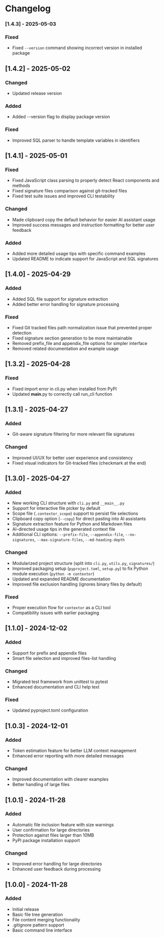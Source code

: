 # Changelog

### [1.4.3] - 2025-05-03

### Fixed
- Fixed `--version` command showing incorrect version in installed package

## [1.4.2] - 2025-05-02

### Changed

- Updated release version

### Added
- Added --version flag to display package version

### Fixed
- Improved SQL parser to handle template variables in identifiers

## [1.4.1] - 2025-05-01

### Fixed

- Fixed JavaScript class parsing to properly detect React components and methods
- Fixed signature files comparison against git-tracked files
- Fixed test suite issues and improved CLI testability

### Changed

- Made clipboard copy the default behavior for easier AI assistant usage
- Improved success messages and instruction formatting for better user feedback

### Added

- Added more detailed usage tips with specific command examples
- Updated README to indicate support for JavaScript and SQL signatures

## [1.4.0] - 2025-04-29

### Added

- Added SQL file support for signature extraction
- Added better error handling for signature processing

### Fixed

- Fixed Git tracked files path normalization issue that prevented proper detection
- Fixed signature section generation to be more maintainable
- Removed prefix_file and appendix_file options for simpler interface
- Removed related documentation and example usage

## [1.3.2] - 2025-04-28

### Fixed

- Fixed import error in cli.py when installed from PyPI
- Updated __main__.py to correctly call run_cli function

## [1.3.1] - 2025-04-27

### Added

- Git-aware signature filtering for more relevant file signatures

### Changed

- Improved UI/UX for better user experience and consistency
- Fixed visual indicators for Git-tracked files (checkmark at the end)

## [1.3.0] - 2025-04-27

### Added

- New working CLI structure with `cli.py` and `__main__.py`
- Support for interactive file picker by default
- Scope file (`.contextor_scope`) support to persist file selections
- Clipboard copy option (`--copy`) for direct pasting into AI assistants
- Signature extraction feature for Python and Markdown files
- AI-directed usage tips in the generated context file
- Additional CLI options: `--prefix-file`, `--appendix-file`, `--no-signatures`, `--max-signature-files`, `--md-heading-depth`

### Changed

- Modularized project structure (split into `cli.py`, `utils.py`, `signatures/`)
- Improved packaging setup (`pyproject.toml`, `setup.py`) to fix Python module execution (`python -m contextor`)
- Updated and expanded README documentation
- Improved file exclusion handling (ignores binary files by default)

### Fixed

- Proper execution flow for `contextor` as a CLI tool
- Compatibility issues with earlier packaging

## [1.1.0] - 2024-12-02
### Added
- Support for prefix and appendix files
- Smart file selection and improved files-list handling

### Changed
- Migrated test framework from unittest to pytest
- Enhanced documentation and CLI help text

### Fixed
- Updated pyproject.toml configuration

## [1.0.3] - 2024-12-01

### Added
- Token estimation feature for better LLM context management
- Enhanced error reporting with more detailed messages

### Changed
- Improved documentation with clearer examples
- Better handling of large files

## [1.0.1] - 2024-11-28

### Added
- Automatic file inclusion feature with size warnings
- User confirmation for large directories
- Protection against files larger than 10MB
- PyPI package installation support

### Changed
- Improved error handling for large directories
- Enhanced user feedback during processing

## [1.0.0] - 2024-11-28

### Added
- Initial release
- Basic file tree generation
- File content merging functionality
- .gitignore pattern support
- Basic command line interface